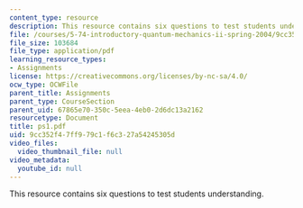 ```yaml
---
content_type: resource
description: This resource contains six questions to test students understanding.
file: /courses/5-74-introductory-quantum-mechanics-ii-spring-2004/9cc352f47ff979c1f6c327a54245305d_ps1.pdf
file_size: 103684
file_type: application/pdf
learning_resource_types:
- Assignments
license: https://creativecommons.org/licenses/by-nc-sa/4.0/
ocw_type: OCWFile
parent_title: Assignments
parent_type: CourseSection
parent_uid: 67865e70-350c-5eea-4eb0-2d6dc13a2162
resourcetype: Document
title: ps1.pdf
uid: 9cc352f4-7ff9-79c1-f6c3-27a54245305d
video_files:
  video_thumbnail_file: null
video_metadata:
  youtube_id: null
---
```

This resource contains six questions to test students understanding.